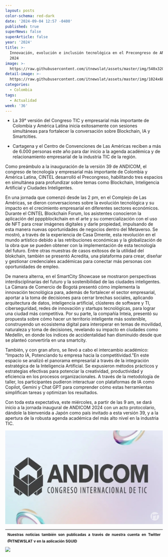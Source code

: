 ```yaml
---
layout: posts
color-schema: red-dark
date: '2024-09-04 12:57 -0400'
published: true
superNews: false
superArticle: false
year: '2024'
title: >-
  Innovación, evolución e inclusión tecnológica en el Precongreso de ANDICOM
  2024
image: >-
  https://raw.githubusercontent.com/itnewslat/assets/master/img/540x320/Andicom-p.jpg
detail-image: >-
  https://raw.githubusercontent.com/itnewslat/assets/master/img/1024x680/Andicom-g.jpg
categories:
  - Colombia
tags:
  - Actualidad
week: '36'
---
```

- La 39° versión del Congreso TIC y empresarial más importante de Colombia y América Latina inicia exitosamente con sesiones simultáneas para fortalecer la conversación sobre Blockchain, IA y Smartcities.

- Cartagena y el Centro de Convenciones de Las Américas reciben a más de 6.000 personas este año para dar inicio a la agenda académica y de relacionamiento empresarial de la industria TIC de la región.

Como preámbulo a la inauguración de la versión 39 de ANDICOM, el congreso de tecnología y empresarial más importante de Colombia y América Latina, CINTEL desarrolló el Precongreso, habilitando tres espacios en simultánea para profundizar sobre temas como Blockchain, Inteligencia Artificial y Ciudades Inteligentes.

En una jornada que comenzó desde las 2 pm, en el Complejo de Las Américas, se dieron conversaciones sobre la evolución tecnológica y su impacto en el crecimiento empresarial en diferentes sectores económicos. Durante el CINTEL Blockchain Forum, los asistentes conocieron la aplicación del ppppblockchain en el arte y su comercialización con el uso de NFT para crear imágenes digitales y darle propiedad, impulsando de esta manera nuevas oportunidades de negocios dentro del Metaverso. Se mostró, a través de la experiencia de Casa Dmente, esta revolución en el mundo artístico debido a las retribuciones económicas y la globalización de la obra que se pueden obtener con la implementación de esta tecnología del futuro. Entre otras muestras de casos exitosos de la utilidad del blokchain, también se presentó Acredita, una plataforma para crear, diseñar y gestionar credenciales académicas para conectar más personas con oportunidades de empleo.

De manera alterna, en el SmartCity Showcase se mostraron perspectivas interdisciplinarias del futuro y la sostenibilidad de las ciudades inteligentes. La Cámara de Comercio de Bogotá presentó cómo implementa la innovación tecnológica para, además de fortalecer el sector empresarial, aportar a la toma de decisiones para cerrar brechas sociales, aplicando arquitectura de datos, inteligencia artificial, clústeres de software y TI, ciberseguridad, redes de innovación y startups tecnológicas, para lograr una ciudad más competitiva. Por su parte, la compañía Inteia, presentó su propuesta sobre cómo hacer un territorio inteligente más sostenible, construyendo un ecosistema digital para interoperar en temas de movilidad, naturaleza y toma de decisiones, revelando su impacto en ciudades como Medellín, en donde los índices de accidentalidad han disminuido desde que se planteó convertirla en una smartcity.

También, y con gran aforo, se llevó a cabo el intercambio académico: “Impacto IA, Potenciando tu empresa hacia la competitividad.”En este espacio se analizó el panorama empresarial a través de la integración estratégica de la Inteligencia Artificial. Se expusieron métodos prácticos y estrategias efectivas para potenciar la creatividad, productividad y eficiencia en los procesos organizacionales. A través de la metodología de taller, los participantes pudieron interactuar con plataformas de IA como Copilot, Gemini y Chat GPT para comprender cómo estas herramientas simplifican tareas y optimizan los resultados.

Con toda esta expectativa, este miércoles, a partir de las 9 am, se dará inicio a la jornada inaugural de ANDICOM 2024 con un acto protocolario, dándole la bienvenida a Japón como país invitado a esta versión 39, y a la apertura de la robusta agenda académica del más alto nivel en la industria TIC.

![](https://raw.githubusercontent.com/itnewslat/assets/master/img/540x320/Andicom-p.jpg)

<table style="height: 42px;" width="569">
<tbody>
<tr>
<td style="text-align: justify;"><sub><strong>Nuestras noticias también son publicadas a través de nuestra cuenta en Twitter <a href="https://twitter.com/itnewslat?lang=es">@ITNEWSLAT</a> y en la aplicación <a href="https://squidapp.co/en/">SQUID</a></strong></sub></td>
</tr>
</tbody>
</table>

<img src="https://tracker.metricool.com/c3po.jpg?hash=56f88a41e39ab42c063cc51676587a04"/>